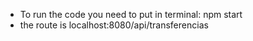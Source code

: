 - To run the code you need to put in terminal: npm start
- the route is localhost:8080/api/transferencias
